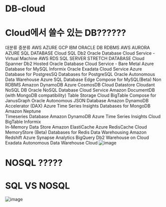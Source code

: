 # DB-cloud

# Cloud에서 쓸수 있는 DB??????
대분류	중분류	AWS	AZURE	GCP	IBM	ORACLE
DB	RDBMS	AWS AURORA	AZURE SQL DATABASE	Cloud SQL	Db2	Oracle Database Cloud Service - Virtual Machine
		AWS RDS	SQL SERVER STRETCH DATABASE	Cloud Spanner	Db2 Hosted	Oracle Database Cloud Service - Bare Metal
			Azure Database for MySQL		Informix	Oracle Exadata Cloud Service
			Azure Database for PostgresSQ		Databases for PostgreSQL	Oracle Autonomous Data Warehouse
			Azure SQL Database Edge		Compose for MySQL(Beta)	
	Non RDBMS	Amazon DynamoDB	Azure CosmosDB	Cloud Datastore	Cloudant NoSQL DB	Oracle NoSQL Database Cloud Service
		Amazon DocumentDB (with MongoDB compatibility)	Table Storage	Cloud BigTable	Compose for JanusGraph	Oracle Autonomous JSON Database
		Amazon DynamoDB Accelerator (DAX)	Azure Time Series Insights		Databases for MongoDB	
		Amazon Neptune				
	Timeseries Database	Amazon DynamoDB	Azure Time Series Insights	Cloud BigTable	Informix	
	In-Memory Data Store	Amazon ElastiCache	Azure RedisCache	Cloud MemoryStore (Beta)	Databases for Redis	
	Data Warehousing	Amazon Redshift	Azure Synapse Analytics	BigQuery	Db2 Warehouse on Cloud	Exadata
						Autonomous Data Warehouse Cloud
![image](https://user-images.githubusercontent.com/75401920/112100536-a0b7b680-8be8-11eb-8f13-ebaa392dd984.png)


# NOSQL ?????


# SQL VS NOSQL
![image](https://user-images.githubusercontent.com/75401920/112100183-12dbcb80-8be8-11eb-93bc-da1cb1be408a.png)
